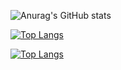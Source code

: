 ![Anurag's GitHub stats](https://github-readme-stats.vercel.app/api?jeces=anuraghazra&show_icons=true&theme=radical)

[![Top Langs](https://github-readme-stats.vercel.app/api/top-langs/?jeces=anuraghazra&layout=compact)](https://github.com/anuraghazra/github-readme-stats)

[![Top Langs](https://github-readme-stats.vercel.app/api/top-langs/?jeces=anuraghazra&langs_count=8)](https://github.com/anuraghazra/github-readme-stats)
